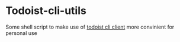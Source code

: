 # Todoist-cli-utils

Some shell script to make use of [todoist cli client](https://github.com/sachaos/todoist) more convinient for personal use